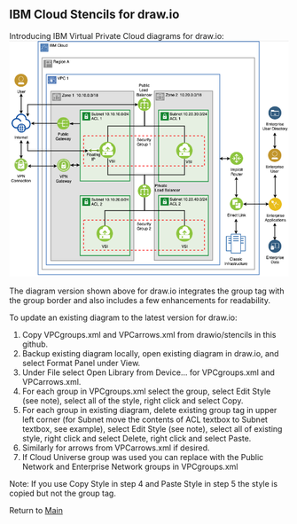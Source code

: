 ## IBM Cloud Stencils for draw.io

Introducing IBM Virtual Private Cloud diagrams for draw.io:
![VPCSimple](/images/vpc-experience-simple.png)

The diagram version shown above for draw.io integrates the group tag with the group border and also includes a few enhancements for readability.

To update an existing diagram to the latest version for draw.io:
1. Copy VPCgroups.xml and VPCarrows.xml from drawio/stencils in this github. 
2. Backup existing diagram locally, open existing diagram in draw.io, and select Format Panel under View.
3. Under File select Open Library from Device... for VPCgroups.xml and VPCarrows.xml.
4. For each group in VPCgroups.xml select the group, select Edit Style (see note), select all of the style, right click and select Copy.
5. For each group in existing diagram, delete existing group tag in upper left corner (for Subnet move the contents of ACL textbox to Subnet textbox, see example), select Edit Style (see note), select all of existing style, right click and select Delete, right click and select Paste.
6. Similarly for arrows from VPCarrows.xml if desired.
7. If Cloud Universe group was used you can replace with the Public Network and Enterprise Network groups in VPCgroups.xml

Note: If you use Copy Style in step 4 and Paste Style in step 5 the style is copied but not the group tag.

Return to [Main](/README.md)
